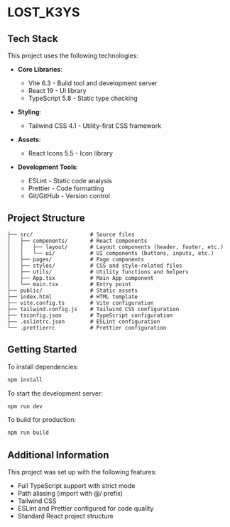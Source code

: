# LOST_K3YS

## Tech Stack

This project uses the following technologies:

- **Core Libraries**:
  - Vite 6.3 - Build tool and development server
  - React 19 - UI library
  - TypeScript 5.8 - Static type checking

- **Styling**:
  - Tailwind CSS 4.1 - Utility-first CSS framework

- **Assets**:
  - React Icons 5.5 - Icon library

- **Development Tools**:
  - ESLint - Static code analysis
  - Prettier - Code formatting
  - Git/GitHub - Version control

## Project Structure

```
├── src/                  # Source files
│   ├── components/       # React components
│   │   ├── layout/       # Layout components (header, footer, etc.)
│   │   └── ui/           # UI components (buttons, inputs, etc.)
│   ├── pages/            # Page components
│   ├── styles/           # CSS and style-related files
│   ├── utils/            # Utility functions and helpers
│   ├── App.tsx           # Main App component
│   └── main.tsx          # Entry point
├── public/               # Static assets
├── index.html            # HTML template
├── vite.config.ts        # Vite configuration
├── tailwind.config.js    # Tailwind CSS configuration
├── tsconfig.json         # TypeScript configuration
├── .eslintrc.json        # ESLint configuration
└── .prettierrc           # Prettier configuration
```

## Getting Started

To install dependencies:

```bash
npm install
```

To start the development server:

```bash
npm run dev
```

To build for production:

```bash
npm run build
```

## Additional Information

This project was set up with the following features:

- Full TypeScript support with strict mode
- Path aliasing (import with @/ prefix)
- Tailwind CSS
- ESLint and Prettier configured for code quality
- Standard React project structure

